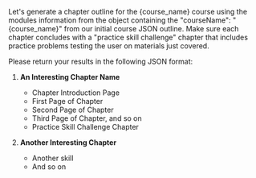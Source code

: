 Let's generate a chapter outline for the {course_name} course using the modules information from the object containing the "courseName": "{course_name}" from our initial course JSON outline. Make sure each chapter concludes with a "practice skill challenge" chapter that includes practice problems testing the user on materials just covered.

Please return your results in the following JSON format:

<div id="data">

1. **An Interesting Chapter Name**
   - Chapter Introduction Page
   - First Page of Chapter
   - Second Page of Chapter
   - Third Page of Chapter, and so on
   - Practice Skill Challenge Chapter

2. **Another Interesting Chapter**
    - Another skill
    - And so on

</div>